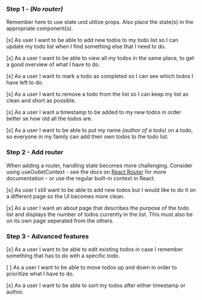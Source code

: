 ### Step 1 - _(No router)_

Remember here to use state und utilize props. Also place the state(s) in the appropriate component(s).

[x] As user I want to be able to add new todos to my todo list so I can update my todo list when I find something else that I need to do.

[x] As a user I want to be able to view all my todos in the same place, to get a good overview of what I have to do.

[x] As a user I want to mark a todo as completed so I can see which todos I have left to do.

[x] As a user I want to remove a todo from the list so I can keep my list as clean and short as possible.

[x] As a user I want a timestamp to be added to my new todos in order better se how old all the todos are.

[x] As a user I want to be able to put my name _(author of a todo)_ on a todo, so everyone in my family can add their own todos to the todo list.

### Step 2 - Add router

When adding a router, handling state becomes more challenging. Consider using useOutletContext - see the docs on [React Router](https://reactrouter.com/en/main) for more documentation - or use the regular built-in context in React.

[x] As user I still want to be able to add new todos but I would like to do it on a different page so the UI becomes more clean.

[x] As a user I want an about page that describes the purpose of the todo list and displays the number of todos currently in the list. This must also be on its own page seperated from the others.

### Step 3 - Advanced features

[x] As a user I want to be able to edit existing todos in case I remember something that has to do with a specific todo.

[ ] As a user I want to be able to move todos up and down in order to prioritize what I have to do.

[x] As a user I want to be able to sort my todos after either timestamp or author.
